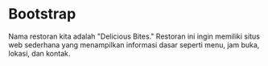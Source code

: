 # Bootstrap
Nama restoran kita adalah "Delicious Bites." Restoran ini ingin memiliki situs web sederhana yang menampilkan informasi dasar seperti menu, jam buka, lokasi, dan kontak.
